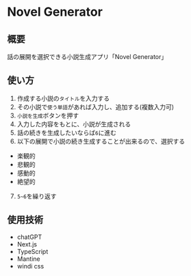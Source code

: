 # Novel Generator

## 概要
話の展開を選択できる小説生成アプリ「Novel Generator」


## 使い方
1. 作成する小説の`タイトル`を入力する
2. その小説で`使う単語`があれば入力し、追加する(複数入力可)
3. `小説を生成`ボタンを押す
4. 入力した内容をもとに、小説が生成される
5. 話の続きを生成したいならば`6`に進む
6. 以下の展開で小説の続き生成することが出来るので、選択する
- 楽観的
- 悲観的
- 感動的
- 絶望的
7. `5~6`を繰り返す

## 使用技術
- chatGPT
- Next.js
- TypeScript
- Mantine
- windi css
